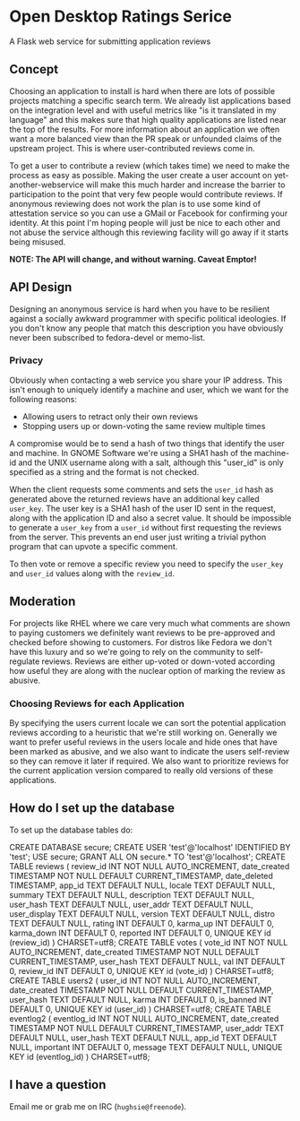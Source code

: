 # Open Desktop Ratings Serice

A Flask web service for submitting application reviews

## Concept

Choosing an application to install is hard when there are lots of
possible projects matching a specific search term.
We already list applications based on the integration level and with
useful metrics like "is it translated in my language" and this makes
sure that high quality applications are listed near the top of the results.
For more information about an application we often want a more balanced
view than the PR speak or unfounded claims of the upstream project.
This is where user-contributed reviews come in.

To get a user to contribute a review (which takes time) we need to make
the process as easy as possible.
Making the user create a user account on yet-another-webservice will
make this much harder and increase the barrier to participation to the
point that very few people would contribute reviews.
If anonymous reviewing does not work the plan is to use some kind of
attestation service so you can use a GMail or Facebook for confirming
your identity.
At this point I'm hoping people will just be nice to each other and not
abuse the service although this reviewing facility will go away if it
starts being misused.

**NOTE: The API will change, and without warning. Caveat Emptor!**

## API Design

Designing an anonymous service is hard when you have to be resilient
against a socially awkward programmer with specific political ideologies.
If you don't know any people that match this description you have
obviously never been subscribed to fedora-devel or memo-list.

### Privacy

Obviously when contacting a web service you share your IP address.
This isn't enough to uniquely identify a machine and user, which we
want for the following reasons:

 * Allowing users to retract only their own reviews
 * Stopping users up or down-voting the same review multiple times

A compromise would be to send a hash of two things that identify the
user and machine.
In GNOME Software we're using a SHA1 hash of the machine-id and the
UNIX username along with a salt, although this "user_id" is only
specified as a string and the format is not checked.

When the client requests some comments and sets the `user_id` hash as
generated above the returned reviews have an additional key called
`user_key`.
The user key is a SHA1 hash of the user ID sent in the request, along
with the application ID and also a secret value.
It should be impossible to generate a `user_key` from a `user_id`
without first requesting the reviews from the server.
This prevents an end user just writing a trivial python program that
can upvote a specific comment.

To then vote or remove a specific review you need to specify the
`user_key` and `user_id` values along with the `review_id`.

## Moderation

For projects like RHEL where we care very much what comments are shown
to paying customers we definitely want reviews to be pre-approved and
checked before showing to customers.
For distros like Fedora we don't have this luxury and so we're going to
rely on the community to self-regulate reviews.
Reviews are either up-voted or down-voted according how useful they are
along with the nuclear option of marking the review as abusive.

### Choosing Reviews for each Application

By specifying the users current locale we can sort the potential
application reviews according to a heuristic that we're still working on.
Generally we want to prefer useful reviews in the users locale and hide
ones that have been marked as abusive, and we also want to indicate the
users self-review so they can remove it later if required.
We also want to prioritize reviews for the current application version
compared to really old versions of these applications.

## How do I set up the database ##

To set up the database tables do:

CREATE DATABASE secure;
CREATE USER 'test'@'localhost' IDENTIFIED BY 'test';
USE secure;
GRANT ALL ON secure.* TO 'test'@'localhost';
CREATE TABLE reviews (
  review_id INT NOT NULL AUTO_INCREMENT,
  date_created TIMESTAMP NOT NULL DEFAULT CURRENT_TIMESTAMP,
  date_deleted TIMESTAMP,
  app_id TEXT DEFAULT NULL,
  locale TEXT DEFAULT NULL,
  summary TEXT DEFAULT NULL,
  description TEXT DEFAULT NULL,
  user_hash TEXT DEFAULT NULL,
  user_addr TEXT DEFAULT NULL,
  user_display TEXT DEFAULT NULL,
  version TEXT DEFAULT NULL,
  distro TEXT DEFAULT NULL,
  rating INT DEFAULT 0,
  karma_up INT DEFAULT 0,
  karma_down INT DEFAULT 0,
  reported INT DEFAULT 0,
  UNIQUE KEY id (review_id)
) CHARSET=utf8;
CREATE TABLE votes (
  vote_id INT NOT NULL AUTO_INCREMENT,
  date_created TIMESTAMP NOT NULL DEFAULT CURRENT_TIMESTAMP,
  user_hash TEXT DEFAULT NULL,
  val INT DEFAULT 0,
  review_id INT DEFAULT 0,
  UNIQUE KEY id (vote_id)
) CHARSET=utf8;
CREATE TABLE users2 (
  user_id INT NOT NULL AUTO_INCREMENT,
  date_created TIMESTAMP NOT NULL DEFAULT CURRENT_TIMESTAMP,
  user_hash TEXT DEFAULT NULL,
  karma INT DEFAULT 0,
  is_banned INT DEFAULT 0,
  UNIQUE KEY id (user_id)
) CHARSET=utf8;
CREATE TABLE eventlog2 (
  eventlog_id INT NOT NULL AUTO_INCREMENT,
  date_created TIMESTAMP NOT NULL DEFAULT CURRENT_TIMESTAMP,
  user_addr TEXT DEFAULT NULL,
  user_hash TEXT DEFAULT NULL,
  app_id TEXT DEFAULT NULL,
  important INT DEFAULT 0,
  message TEXT DEFAULT NULL,
  UNIQUE KEY id (eventlog_id)
) CHARSET=utf8;

## I have a question

Email me or grab me on IRC (`hughsie@freenode`).
